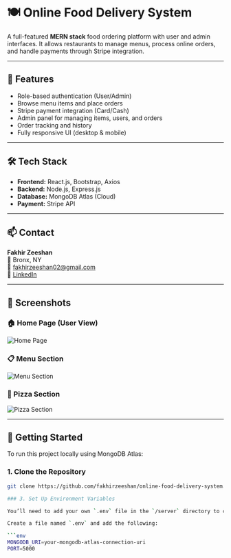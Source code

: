 # 🍽️ Online Food Delivery System

A full-featured **MERN stack** food ordering platform with user and admin interfaces. It allows restaurants to manage menus, process online orders, and handle payments through Stripe integration.

---

## 🚀 Features

- Role-based authentication (User/Admin)
- Browse menu items and place orders
- Stripe payment integration (Card/Cash)
- Admin panel for managing items, users, and orders
- Order tracking and history
- Fully responsive UI (desktop & mobile)

---

## 🛠 Tech Stack

- **Frontend:** React.js, Bootstrap, Axios  
- **Backend:** Node.js, Express.js  
- **Database:** MongoDB Atlas (Cloud)  
- **Payment:** Stripe API  

---

## 📫 Contact

**Fakhir Zeeshan**  
📍 Bronx, NY  
📧 fakhirzeeshan02@gmail.com  
🔗 [LinkedIn](https://www.linkedin.com/in/fakhirzeeshan)

---

## 📸 Screenshots

### 🏠 Home Page (User View)
![Home Page](./screenshotss/homepage.PNG)

### 📋 Menu Section
![Menu Section](./screenshotss/menu.PNG)

### 🍕 Pizza Section
![Pizza Section](./screenshotss/pizza.PNG)

---

## 🧪 Getting Started

To run this project locally using MongoDB Atlas:

### 1. Clone the Repository

```bash
git clone https://github.com/fakhirzeeshan/online-food-delivery-system.git

### 3. Set Up Environment Variables

You’ll need to add your own `.env` file in the `/server` directory to connect the backend to MongoDB Atlas.

Create a file named `.env` and add the following:

```env
MONGODB_URI=your-mongodb-atlas-connection-uri
PORT=5000

